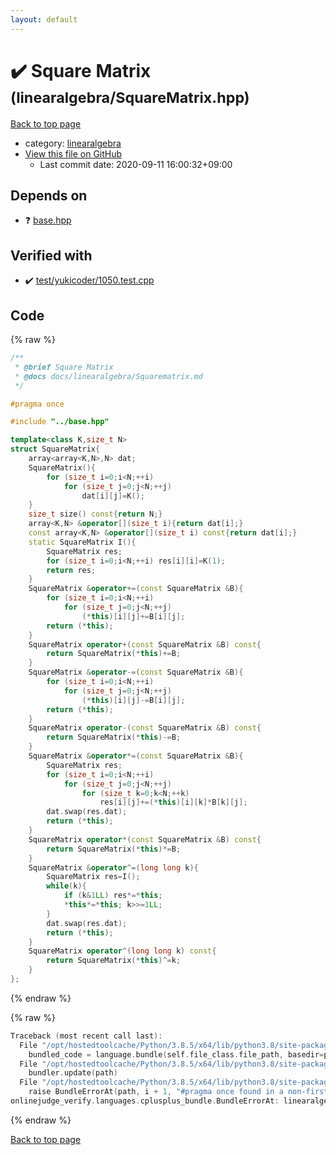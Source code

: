 ```yaml
---
layout: default
---
```


<!-- mathjax config similar to math.stackexchange -->
<script type="text/javascript" async
  src="https://cdnjs.cloudflare.com/ajax/libs/mathjax/2.7.5/MathJax.js?config=TeX-MML-AM_CHTML">
</script>
<script type="text/x-mathjax-config">
  MathJax.Hub.Config({
    TeX: { equationNumbers: { autoNumber: "AMS" }},
    tex2jax: {
      inlineMath: [ ['$','$'] ],
      processEscapes: true
    },
    "HTML-CSS": { matchFontHeight: false },
    displayAlign: "left",
    displayIndent: "2em"
  });
</script>

<script type="text/javascript" src="https://cdnjs.cloudflare.com/ajax/libs/jquery/3.4.1/jquery.min.js"></script>
<script src="https://cdn.jsdelivr.net/npm/jquery-balloon-js@1.1.2/jquery.balloon.min.js" integrity="sha256-ZEYs9VrgAeNuPvs15E39OsyOJaIkXEEt10fzxJ20+2I=" crossorigin="anonymous"></script>
<script type="text/javascript" src="../../assets/js/copy-button.js"></script>
<link rel="stylesheet" href="../../assets/css/copy-button.css" />


# :heavy_check_mark: Square Matrix <small>(linearalgebra/SquareMatrix.hpp)</small>

<a href="../../index.html">Back to top page</a>

* category: <a href="../../index.html#1bbf1d9f5340fa94bf2c5fb5ce73a5f5">linearalgebra</a>
* <a href="{{ site.github.repository_url }}/blob/master/linearalgebra/SquareMatrix.hpp">View this file on GitHub</a>
    - Last commit date: 2020-09-11 16:00:32+09:00




## Depends on

* :question: <a href="../base.hpp.html">base.hpp</a>


## Verified with

* :heavy_check_mark: <a href="../../verify/test/yukicoder/1050.test.cpp.html">test/yukicoder/1050.test.cpp</a>


## Code

<a id="unbundled"></a>
{% raw %}
```cpp
/**
 * @brief Square Matrix
 * @docs docs/linearalgebra/Squarematrix.md
 */

#pragma once

#include "../base.hpp"

template<class K,size_t N>
struct SquareMatrix{
    array<array<K,N>,N> dat;
    SquareMatrix(){
        for (size_t i=0;i<N;++i)
            for (size_t j=0;j<N;++j)
                dat[i][j]=K();
    }
    size_t size() const{return N;}
    array<K,N> &operator[](size_t i){return dat[i];}
    const array<K,N> &operator[](size_t i) const{return dat[i];}
    static SquareMatrix I(){
        SquareMatrix res;
        for (size_t i=0;i<N;++i) res[i][i]=K(1);
        return res;
    }
    SquareMatrix &operator+=(const SquareMatrix &B){
        for (size_t i=0;i<N;++i)
            for (size_t j=0;j<N;++j)
                (*this)[i][j]+=B[i][j];
        return (*this);
    }
    SquareMatrix operator+(const SquareMatrix &B) const{
        return SquareMatrix(*this)+=B;
    }
    SquareMatrix &operator-=(const SquareMatrix &B){
        for (size_t i=0;i<N;++i)
            for (size_t j=0;j<N;++j)
                (*this)[i][j]-=B[i][j];
        return (*this);
    }
    SquareMatrix operator-(const SquareMatrix &B) const{
        return SquareMatrix(*this)-=B;
    }
    SquareMatrix &operator*=(const SquareMatrix &B){
        SquareMatrix res;
        for (size_t i=0;i<N;++i)
            for (size_t j=0;j<N;++j)
                for (size_t k=0;k<N;++k)
                    res[i][j]+=(*this)[i][k]*B[k][j];
        dat.swap(res.dat);
        return (*this);
    }
    SquareMatrix operator*(const SquareMatrix &B) const{
        return SquareMatrix(*this)*=B;
    }
    SquareMatrix &operator^=(long long k){
        SquareMatrix res=I();
        while(k){
            if (k&1LL) res*=*this;
            *this*=*this; k>>=1LL;
        }
        dat.swap(res.dat);
        return (*this);
    }
    SquareMatrix operator^(long long k) const{
        return SquareMatrix(*this)^=k;
    }
};
```
{% endraw %}

<a id="bundled"></a>
{% raw %}
```cpp
Traceback (most recent call last):
  File "/opt/hostedtoolcache/Python/3.8.5/x64/lib/python3.8/site-packages/onlinejudge_verify/docs.py", line 349, in write_contents
    bundled_code = language.bundle(self.file_class.file_path, basedir=pathlib.Path.cwd())
  File "/opt/hostedtoolcache/Python/3.8.5/x64/lib/python3.8/site-packages/onlinejudge_verify/languages/cplusplus.py", line 185, in bundle
    bundler.update(path)
  File "/opt/hostedtoolcache/Python/3.8.5/x64/lib/python3.8/site-packages/onlinejudge_verify/languages/cplusplus_bundle.py", line 310, in update
    raise BundleErrorAt(path, i + 1, "#pragma once found in a non-first line")
onlinejudge_verify.languages.cplusplus_bundle.BundleErrorAt: linearalgebra/SquareMatrix.hpp: line 6: #pragma once found in a non-first line

```
{% endraw %}

<a href="../../index.html">Back to top page</a>

